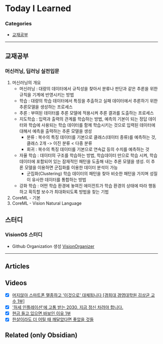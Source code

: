 # Today I Learned

### Categories
- [교재공부](#교재공부)

---

## 교재공부
### 머신러닝, 딥러닝 실전입문
1. 머신러닝의 개요
	* 머신러닝 : 대량의 데이터에서 규칙성을 찾아서 분류나 판단과 같은 추론을 위한 규칙을 기계에 반영시키는 방법
	* 학습 : 대량의 학습 데이터에서 특징을 추출하고 실패 데이터에서 추론하기 위한 추론모델을 생성하는 프로세스
	* 추론 : 부여된 데이터를 추론 모델에 적용시켜 추론 결과를 도출하는 프로세스
	* 지도학습 : 입력과 출력의 관계를 학습하는 방법, 예측의 기본이 되는 정답 데이터와 학습에 사용되는 학습 데이터를 함께 학습시키는 것으로 입력된 데이터에 대해서 예측을 출력하는 추론 모델을 생성
		* 분류 : 복수의 특징 데이터를 기본으로 클래스(데이터 종류)를 예측하는 것, 클래스 2개 -> 이진 분류 < 다중 분류
		* 회귀 : 복수의 특징 데이터를 기본으로 연속값 등의 수치를 예측하는 것
	* 자율 학습 : 데이터의 구조를 학습하는 방법, 학습데이터 만으로 학습 시켜, 학습 데이터에 포함되어 있는 잠재적인 패턴을 도출해 내는 추론 모델을 생성. 이 추론 모델을 이용하면 군집화를 이용한 데이터 분석이 가능
		* 군집화(Clustering) 학습 데이터의 패턴을 찾아 비슷한 패턴을 가지며 성질이 유사한 데이터를 통합하는 방법
	* 강화 학습 : 어떤 학습 환경에 놓여진 에이전트가 학습 환경의 상태에 따라 행동하고 획득할 보수가 최대화되도록 방법을 찾는 기법
2. CoreML - 기본
3. CoreML - Vision Natural Language

## 스터디
### VisionOS 스터디
* Github Organization 생성 [VisionOrganizer](https://github.com/VisionOrganizer)

---

## Articles

## Videos
- [x] [머지않아 스마트폰 멸종하고 '이것으로' 대체됩니다 [경희대 경영대학원 김상균 교수 1부]](https://www.youtube.com/watch?v=7WgDKwt2A9E "머지않아 스마트폰 멸종하고 '이것으로' 대체됩니다 [경희대 경영대학원 김상균 교수 1부]")
- [x] ['허세 인플레이션'에 고통 받는 2030, 지금 정신 차려야 합니다.](https://www.youtube.com/watch?v=RuCAeIMo5xI "'허세 인플레이션'에 고통 받는 2030, 지금 정신 차려야 합니다.")
- [x] [현금 들고 있으면 바보인 이유 1부](https://www.youtube.com/watch?v=S7INnXNwvyk "현금 들고 있으면 바보인 이유 1부")
- [x] [한살이라도 더 어릴 때 깨달았다면 좋았을 것들](https://www.youtube.com/watch?v=JTWZKN5MCgI "한살이라도 더 어릴 때  깨달았다면 좋았을 것들")
## Related (only Obsidian)